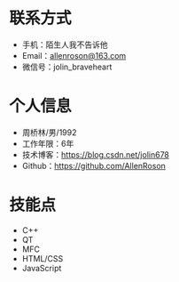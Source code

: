 # 联系方式

- 手机：陌生人我不告诉他
- Email：allenroson@163.com
- 微信号：jolin_braveheart

# 个人信息

 - 周桥林/男/1992
 - 工作年限：6年
 - 技术博客：https://blog.csdn.net/jolin678 
 - Github：https://github.com/AllenRoson


# 技能点
- C++
- QT
- MFC
- HTML/CSS
- JavaScript
